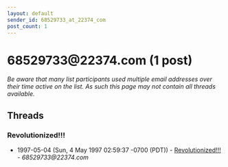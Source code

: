 ```yaml
---
layout: default
sender_id: 68529733_at_22374_com
post_count: 1
---
```


# 68529733<span>@</span>22374.com (1 post)

_Be aware that many list participants used multiple email addresses over their time active on the list. As such this page may not contain all threads available._

## Threads

### Revolutionized!!!
+ 1997-05-04 (Sun, 4 May 1997 02:59:37 -0700 (PDT)) - [Revolutionized!!!](/archive/1997/05/d35aa7125b2ad222595e07b519f74d6a360b89b8f583f9879ef7740a83f0458c) - _68529733@22374.com_

